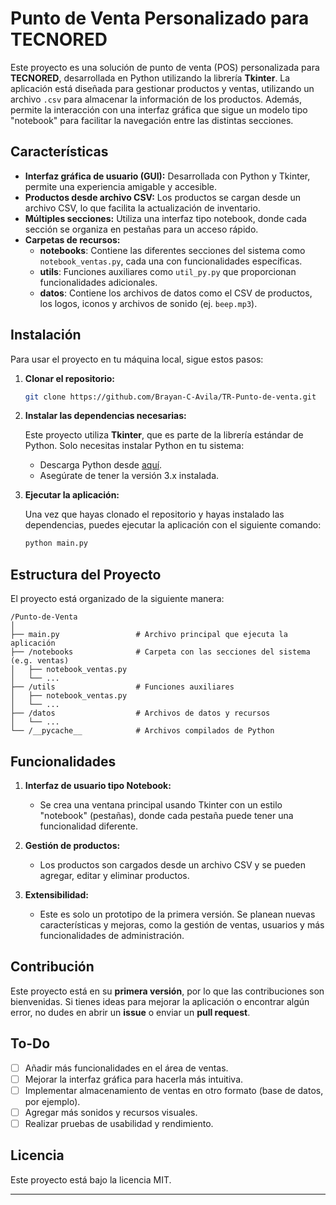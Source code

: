# Punto de Venta Personalizado para TECNORED

Este proyecto es una solución de punto de venta (POS) personalizada para **TECNORED**, desarrollada en Python utilizando la librería **Tkinter**. La aplicación está diseñada para gestionar productos y ventas, utilizando un archivo `.csv` para almacenar la información de los productos. Además, permite la interacción con una interfaz gráfica que sigue un modelo tipo "notebook" para facilitar la navegación entre las distintas secciones.

## Características

- **Interfaz gráfica de usuario (GUI):** Desarrollada con Python y Tkinter, permite una experiencia amigable y accesible.
- **Productos desde archivo CSV:** Los productos se cargan desde un archivo CSV, lo que facilita la actualización de inventario.
- **Múltiples secciones:** Utiliza una interfaz tipo notebook, donde cada sección se organiza en pestañas para un acceso rápido.
- **Carpetas de recursos:**
  - **notebooks**: Contiene las diferentes secciones del sistema como `notebook_ventas.py`, cada una con funcionalidades específicas.
  - **utils**: Funciones auxiliares como `util_py.py` que proporcionan funcionalidades adicionales.
  - **datos**: Contiene los archivos de datos como el CSV de productos, los logos, iconos y archivos de sonido (ej. `beep.mp3`).

## Instalación

Para usar el proyecto en tu máquina local, sigue estos pasos:

1. **Clonar el repositorio:**

    ```bash
    git clone https://github.com/Brayan-C-Avila/TR-Punto-de-venta.git
    ```

2. **Instalar las dependencias necesarias:**

    Este proyecto utiliza **Tkinter**, que es parte de la librería estándar de Python. Solo necesitas instalar Python en tu sistema:

    - Descarga Python desde [aquí](https://www.python.org/downloads/).
    - Asegúrate de tener la versión 3.x instalada.

3. **Ejecutar la aplicación:**

    Una vez que hayas clonado el repositorio y hayas instalado las dependencias, puedes ejecutar la aplicación con el siguiente comando:

    ```bash
    python main.py
    ```

## Estructura del Proyecto

El proyecto está organizado de la siguiente manera:

```
/Punto-de-Venta
│
├── main.py                 # Archivo principal que ejecuta la aplicación
├── /notebooks              # Carpeta con las secciones del sistema (e.g. ventas)
│   ├── notebook_ventas.py
│   └── ...
├── /utils                  # Funciones auxiliares
│   ├── notebook_ventas.py  
│   └── ...
├── /datos                  # Archivos de datos y recursos
│   └── ...
└── /__pycache__            # Archivos compilados de Python
```

## Funcionalidades

1. **Interfaz de usuario tipo Notebook:**
   - Se crea una ventana principal usando Tkinter con un estilo "notebook" (pestañas), donde cada pestaña puede tener una funcionalidad diferente.
   
2. **Gestión de productos:**
   - Los productos son cargados desde un archivo CSV y se pueden agregar, editar y eliminar productos.

3. **Extensibilidad:**
   - Este es solo un prototipo de la primera versión. Se planean nuevas características y mejoras, como la gestión de ventas, usuarios y más funcionalidades de administración.

## Contribución

Este proyecto está en su **primera versión**, por lo que las contribuciones son bienvenidas. Si tienes ideas para mejorar la aplicación o encontrar algún error, no dudes en abrir un **issue** o enviar un **pull request**.

## To-Do

- [ ] Añadir más funcionalidades en el área de ventas.
- [ ] Mejorar la interfaz gráfica para hacerla más intuitiva.
- [ ] Implementar almacenamiento de ventas en otro formato (base de datos, por ejemplo).
- [ ] Agregar más sonidos y recursos visuales.
- [ ] Realizar pruebas de usabilidad y rendimiento.

## Licencia

Este proyecto está bajo la licencia MIT.

---
